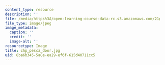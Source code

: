 ```yaml
---
content_type: resource
description: ''
file: /media/https%3A/open-learning-course-data-rc.s3.amazonaws.com/21g-703-spanish-iii-spring-2006/8ba6b3455a8eea29ef6f615d40711cc5_chp_pesca_door.jpg
file_type: image/jpeg
image_metadata:
  caption: ''
  credit: ''
  image-alt: ''
resourcetype: Image
title: chp_pesca_door.jpg
uid: 8ba6b345-5a8e-ea29-ef6f-615d40711cc5
---
```

